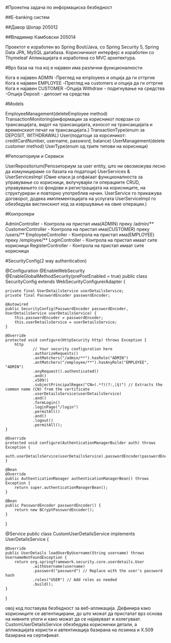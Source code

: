 #Проектна задача по информациска безбедност

##E-banking систем 

##Давор Шопар 205012

##Владимир Камбовски 205014

Проектот е изработен во Spring Boot/Java, со Spring Security 5, Spring Data JPA, MySQL датабаза. Корисничкиот интерфејс е изработен со Thymeleaf
Апликацијата е изработена со MVC архитектура.

#Врз база на тоа кој е најавен има различни функционалности

Кога е најавен ADMIN
-Преглед на employees и опција да ги оттргне
Кога е најавен EMPLOYEE
-Преглед на customers и опција да ги оттргне
Кога е најавен CUSTOMER
-Опција Withdraw - подигнување на средства
-Опција Deposit - депозит на средства

#Models 

EmployeeManagement(deleteEmployee method)
TransactionMonitoring(информации за корисникот поврзан со трансакцијата, видот на трансакцијата, износот на трансакцијата и временскиот печат на трансакцијата.)
TransactionType(enum за DEPOSIT, WITHDRAWAL)
User(податоци за корсиникот: creditCardNumber, username, password, balance)
UserManagement(delete customer method)
UserType(enum од трите типови на корисници)

#Репозиториум и Сервиси

UserRepositorium(Репозиториум за user entity, што ни овозможува лесно да комуницираме со базата на податоци)
UserServices & UserServicesImpl (Овие класи ја опфаќаат функционалноста за управување со корисници, вклучувајќи ги операциите CRUD, управувањето со фондови и регистрацијата на корисниците, на структуриран и повторно употреблив начин. UserService го прикажува договорот, додека имплементацијата на услугата UserServiceImpl го обезбедува вистинскиот код за извршување на овие операции.)

#Контролери

AdminController - Контрола на пристап има(ADMIN) преку /admin/**
CustomerController - Контрола на пристап има(CUSTOMER) преку /users/**
EmployeeController - Контрола на пристап има(EMPLOYEE) преку /employee/**
LoginController - Контрола на пристап имаат сите корисници
RegisterController - Контрола на пристап имаат сите корисници

#SecurityConfig(2 way authentication)

@Configuration
@EnableWebSecurity
@EnableGlobalMethodSecurity(prePostEnabled = true)
public class SecurityConfig extends WebSecurityConfigurerAdapter {

    private final UserDetailsService userDetailsService;
    private final PasswordEncoder passwordEncoder;

    @Autowired
    public SecurityConfig(PasswordEncoder passwordEncoder, UserDetailsService userDetailsService) {
        this.passwordEncoder = passwordEncoder;
        this.userDetailsService = userDetailsService;
    }

    @Override
    protected void configure(HttpSecurity http) throws Exception {
        http
                // Your security configuration here
                .authorizeRequests()
                .antMatchers("/admin/**").hasRole("ADMIN")
                .antMatchers("/employee/**").hasAnyRole("EMPLOYEE", "ADMIN")
                .anyRequest().authenticated()
                .and()
                .x509()
                .subjectPrincipalRegex("CN=(.*?)(?:,|$)") // Extracts the common name (CN) from the certificate
                .userDetailsService(userDetailsService)
                .and()
                .formLogin()
                .loginPage("/login")
                .permitAll()
                .and()
                .logout()
                .permitAll();
    }

    @Override
    protected void configure(AuthenticationManagerBuilder auth) throws Exception {
        auth.userDetailsService(userDetailsService).passwordEncoder(passwordEncoder);
    }

    @Bean
    @Override
    public AuthenticationManager authenticationManagerBean() throws Exception {
        return super.authenticationManagerBean();
    }

    @Bean
    public PasswordEncoder passwordEncoder() {
        return new BCryptPasswordEncoder();
    }
}



@Service
public class CustomUserDetailsService implements UserDetailsService {


    @Override
    public UserDetails loadUserByUsername(String username) throws UsernameNotFoundException {
        return org.springframework.security.core.userdetails.User
                .withUsername(username)
                .password("password") // Replace with the user's password hash
                .roles("USER") // Add roles as needed
                .build();
    }
}

овој код поставува безбедност за веб-апликација. Дефинира како корисниците се автентицирани, 
до што можат да пристапат врз основа на нивните улоги и како можат да се најавуваат и излегуваат. 
CustomUserDetailsService обезбедува кориснички детали, а апликацијата користи и автентикација базирана на лозинка и X.509 базирана на сертификат.
